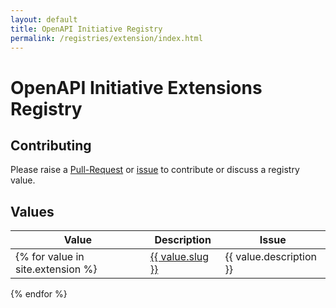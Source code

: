 ```yaml
---
layout: default
title: OpenAPI Initiative Registry
permalink: /registries/extension/index.html
---
```


# OpenAPI Initiative Extensions Registry

## Contributing

Please raise a [Pull-Request]() or [issue]() to contribute or discuss a registry value.

## Values

|Value|Description|Issue|
|---|---|---|
{% for value in site.extension %}| <a href="/registries/extension/{{ value.slug }}.html">{{ value.slug }}</a> | {{ value.description }} | {{ value.issue }} |
{% endfor %}

